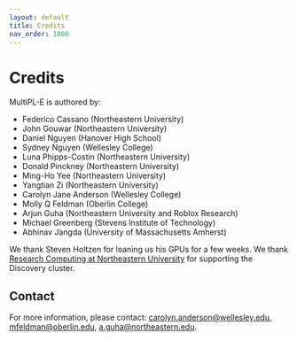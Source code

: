 ```yaml
---
layout: default
title: Credits
nav_order: 1000
---
```


# Credits

MultiPL-E is authored by:

- Federico Cassano (Northeastern University)
- John Gouwar (Northeastern University)
- Daniel Nguyen (Hanover High School)
- Sydney Nguyen (Wellesley College)
- Luna Phipps-Costin (Northeastern University)
- Donald Pinckney (Northeastern University)
- Ming-Ho Yee (Northeastern University)
- Yangtian Zi (Northeastern University)
- Carolyn Jane Anderson (Wellesley College)
- Molly Q Feldman (Oberlin College)
- Arjun Guha (Northeastern University and Roblox Research)
- Michael Greenberg (Stevens Institute of Technology)
- Abhinav Jangda (University of Massachusetts Amherst)

We thank Steven Holtzen for loaning us his GPUs for a few weeks. We thank
[Research Computing at Northeastern University] for supporting the
Discovery cluster.

## Contact

For more information, please contact: carolyn.anderson@wellesley.edu,
mfeldman@oberlin.edu, a.guha@northeastern.edu.


[Research Computing at Northeastern University]: https://rc.northeastern.edu/
[Steven Holtzen]: https://www.khoury.northeastern.edu/home/sholtzen/
